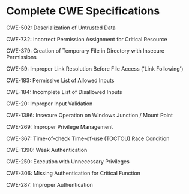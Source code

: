 

# Complete CWE Specifications

CWE-502: Deserialization of Untrusted Data

CWE-732: Incorrect Permission Assignment for Critical Resource

CWE-379: Creation of Temporary File in Directory with Insecure Permissions

CWE-59: Improper Link Resolution Before File Access ('Link Following')

CWE-183: Permissive List of Allowed Inputs

CWE-184: Incomplete List of Disallowed Inputs

CWE-20: Improper Input Validation

CWE-1386: Insecure Operation on Windows Junction / Mount Point

CWE-269: Improper Privilege Management

CWE-367: Time-of-check Time-of-use (TOCTOU) Race Condition

CWE-1390: Weak Authentication

CWE-250: Execution with Unnecessary Privileges

CWE-306: Missing Authentication for Critical Function

CWE-287: Improper Authentication